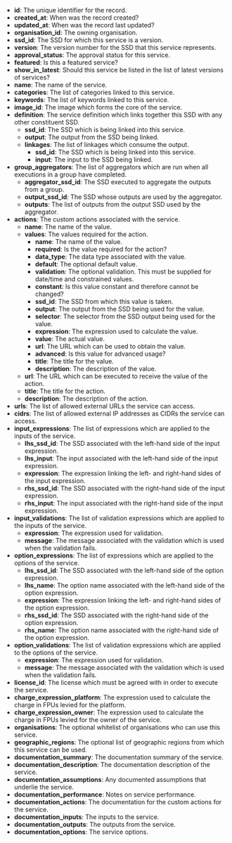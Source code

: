 * **id**: The unique identifier for the record.
* **created_at**: When was the record created?
* **updated_at**: When was the record last updated?
* **organisation_id**: The owning organisation.
* **ssd_id**: The SSD for which this service is a version.
* **version**: The version number for the SSD that this service represents.
* **approval_status**: The approval status for this service.
* **featured**: Is this a featured service?
* **show_in_latest**: Should this service be listed in the list of latest versions of services?
* **name**: The name of the service.
* **categories**: The list of categories linked to this service.
* **keywords**: The list of keywords linked to this service.
* **image_id**: The image which forms the core of the service.
* **definition**: The service definition which links together this SSD with any other constituent SSD.
    * **ssd_id**: The SSD which is being linked into this service.
    * **output**: The output from the SSD being linked.
    * **linkages**: The list of linkages which consume the output.
        * **ssd_id**: The SSD which is being linked into this service.
        * **input**: The input to the SSD being linked.
* **group_aggregators**: The list of aggregators which are run when all executions in a group have completed.
    * **aggregator_ssd_id**: The SSD executed to aggregate the outputs from a group.
    * **output_ssd_id**: The SSD whose outputs are used by the aggregator.
    * **outputs**: The list of outputs from the output SSD used by the aggregator.
* **actions**: The custom actions associated with the service.
    * **name**: The name of the value.
    * **values**: The values required for the action.
        * **name**: The name of the value.
        * **required**: Is the value required for the action?
        * **data_type**: The data type associated with the value.
        * **default**: The optional default value.
        * **validation**: The optional validation. This must be supplied for date/time and constrained values.
        * **constant**: Is this value constant and therefore cannot be changed?
        * **ssd_id**: The SSD from which this value is taken.
        * **output**: The output from the SSD being used for the value.
        * **selector**: The selector from the SSD output being used for the value.
        * **expression**: The expression used to calculate the value.
        * **value**: The actual value.
        * **url**: The URL which can be used to obtain the value.
        * **advanced**: Is this value for advanced usage?
        * **title**: The title for the value.
        * **description**: The description of the value.
    * **url**: The URL which can be executed to receive the value of the action.
    * **title**: The title for the action.
    * **description**: The description of the action.
* **urls**: The list of allowed external URLs the service can access.
* **cidrs**: The list of allowed external IP addresses as CIDRs the service can access.
* **input_expressions**: The list of expressions which are applied to the inputs of the service.
    * **lhs_ssd_id**: The SSD associated with the left-hand side of the input expression.
    * **lhs_input**: The input associated with the left-hand side of the input expression.
    * **expression**: The expression linking the left- and right-hand sides of the input expression.
    * **rhs_ssd_id**: The SSD associated with the right-hand side of the input expression.
    * **rhs_input**: The input associated with the right-hand side of the input expression.
* **input_validations**: The list of validation expressions which are applied to the inputs of the service.
    * **expression**: The expression used for validation.
    * **message**: The message associated with the validation which is used when the validation fails.
* **option_expressions**: The list of expressions which are applied to the options of the service.
    * **lhs_ssd_id**: The SSD associated with the left-hand side of the option expression.
    * **lhs_name**: The option name associated with the left-hand side of the option expression.
    * **expression**: The expression linking the left- and right-hand sides of the option expression.
    * **rhs_ssd_id**: The SSD associated with the right-hand side of the option expression.
    * **rhs_name**: The option name associated with the right-hand side of the option expression.
* **option_validations**: The list of validation expressions which are applied to the options of the service.
    * **expression**: The expression used for validation.
    * **message**: The message associated with the validation which is used when the validation fails.
* **license_id**: The license which must be agreed with in order to execute the service.
* **charge_expression_platform**: The expression used to calculate the charge in FPUs levied for the platform.
* **charge_expression_owner**: The expression used to calculate the charge in FPUs levied for the owner of the service.
* **organisations**: The optional whitelist of organisations who can use this service.
* **geographic_regions**: The optional list of geographic regions from which this service can be used.
* **documentation_summary**: The documentation summary of the service.
* **documentation_description**: The documentation description of the service.
* **documentation_assumptions**: Any documented assumptions that underlie the service.
* **documentation_performance**: Notes on service performance.
* **documentation_actions**: The documentation for the custom actions for the service.
* **documentation_inputs**: The inputs to the service.
* **documentation_outputs**: The outputs from the service.
* **documentation_options**: The service options.

